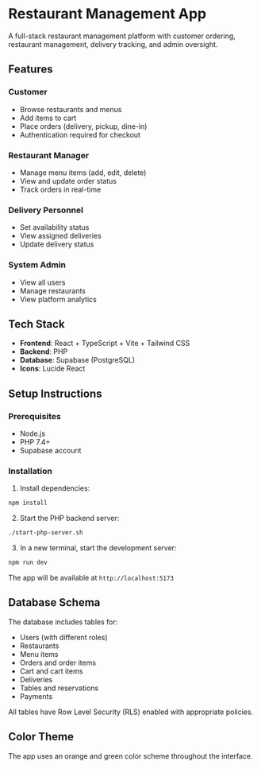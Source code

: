 # Restaurant Management App

A full-stack restaurant management platform with customer ordering, restaurant management, delivery tracking, and admin oversight.

## Features

### Customer
- Browse restaurants and menus
- Add items to cart
- Place orders (delivery, pickup, dine-in)
- Authentication required for checkout

### Restaurant Manager
- Manage menu items (add, edit, delete)
- View and update order status
- Track orders in real-time

### Delivery Personnel
- Set availability status
- View assigned deliveries
- Update delivery status

### System Admin
- View all users
- Manage restaurants
- View platform analytics

## Tech Stack

- **Frontend**: React + TypeScript + Vite + Tailwind CSS
- **Backend**: PHP
- **Database**: Supabase (PostgreSQL)
- **Icons**: Lucide React

## Setup Instructions

### Prerequisites
- Node.js
- PHP 7.4+
- Supabase account

### Installation

1. Install dependencies:
```bash
npm install
```

2. Start the PHP backend server:
```bash
./start-php-server.sh
```

3. In a new terminal, start the development server:
```bash
npm run dev
```

The app will be available at `http://localhost:5173`

## Database Schema

The database includes tables for:
- Users (with different roles)
- Restaurants
- Menu items
- Orders and order items
- Cart and cart items
- Deliveries
- Tables and reservations
- Payments

All tables have Row Level Security (RLS) enabled with appropriate policies.

## Color Theme

The app uses an orange and green color scheme throughout the interface.
